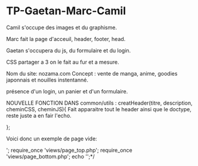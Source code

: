 # TP-Gaetan-Marc-Camil


Camil s'occupe des images et du graphisme.

Marc fait la page d'acceuil, header, footer, head.

Gaetan s'occupera du js, du formulaire et du login.

CSS partager a 3 on le fait au fur et a mesure.

Nom du site:  nozama.com
Concept :  vente de manga, anime, goodies japonnais et nouilles instentanné.

présence d'un login, un panier et d'un formulaire.


NOUVELLE FONCTION DANS common/utils : creatHeader(titre, description, cheminCSS, cheminJS){
Fait apparaitre tout le header ainsi que le doctype, reste juste a en fair l'echo.

};

Voici donc un exemple de page vide: 
<?php
/*
require_once 'views/page_top.php';
$image = "http://138.68.233.236/wp-content/uploads/2015/07/amazon-2015-v2.png";
require_once 'common/utils.php';
creatHeader('Nozama','Site de vente de goodies et bandes dessiné nippon', 'style/main.css','js/main.js');
echo '<html><body>';

require_once 'views/page_top.php';

require_once 'views/page_bottom.php';




echo '</body></html>';*/


